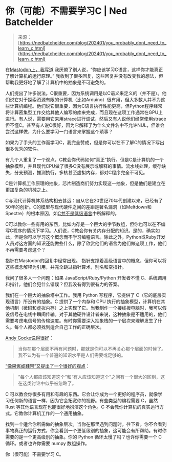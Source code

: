 <!--yml

类别：未分类

日期：2024年5月27日15:05:29

-->

# 你（可能）不需要学习C | Ned Batchelder

> 来源：[https://nedbatchelder.com/blog/202401/you_probably_dont_need_to_learn_c.html](https://nedbatchelder.com/blog/202401/you_probably_dont_need_to_learn_c.html)

在[Mastodon上，我写道](https://hachyderm.io/@nedbat/111789013210403320) 我厌倦了别人说，“你应该学习C语言，这样你才能真正了解计算机的运行原理。” 我收到了很多回复，这些回复并没有改变我的想法，但帮助我更好地了解了计算机中的抽象是不可避免的。

人们提出了许多说法。C很重要，因为系统调用是以C语义来定义的（并不是）。他们说它对于探索资源有限的计算机（比如Arduino）很有用，但大多数人并不为这些计算机编程。他们说它很重要，因为C语言执行性能更高，但Python程序经常将计算密集型工作交给其他人编写的库来完成，而且现在这项工作通常在GPU上进行。有人说，需要用它来用strace进行调试，然后又有人说他们经常使用strace但不懂C。甚至有人说C很好，因为它解释了为什么文件名中不允许NUL，但谁会尝试这样做，为什么要学习一门语言来掌握这个琐事？

如果为了手头的工作而学习C，我完全赞成，但是你可以在不了解C的情况下写出很多优秀的软件。

有几个人重复了一个观点，C教会你代码如何“真正”执行。但是C是计算机的一个抽象模型，并且现代CPU做了很多C没有展示或解释的事情。流水线处理，缓存缺失，分支预测，推测执行，多核甚至虚拟内存，都对C程序完全不可见。

C是计算机工作原理的抽象，芯片制造商们努力实现这一抽象，但是他们是建立在更加复杂的机械之上。

C与现代计算机体系结构相去甚远：自从它在20世纪70年代创建以来，已经有了50年的创新。C的模型与现代硬件之间的差距是著名漏洞（如Meltdown和Spectre）的根本原因，如[C并不是低级语言](https://dl.acm.org/doi/pdf/10.1145/3212477.3212479)中所解释的。

C可以教你一些有用的东西，比如内存是一个巨大的字节数组，但你也可以在不编写C程序的情况下学习。人们说，C教会你有关内存分配的知识。是的，确实如此，但是你可以学习这个概念而不学习编程语言。除此之外，Python或Ruby开发人员对这方面的知识还能做些什么，除了欣赏他们的语言为他们做这项工作，他们不再需要考虑这个？

指针在Mastodon的回复中经常出现。 指针支撑着高级语言中的概念，但你可以将这些概念解释为引用，并完全跳过指针算术，别名和空指针。

我问了很多人一个问题：如果 JavaScript/Ruby/Python 开发者不懂 C、系统调用和指针，他们会犯什么错误？但我没有得到很有力的答案。

我们在一个巨大的抽象塔中工作。我用 Python 写程序，它提供了 C（它的底层实现语言）所没有的抽象。C 提供了一个内存和 CPU 执行的抽象模型，计算机在其他机制（微码和虚拟内存）之上实现了它。当我制作一个接线板电脑时，我可以假设信号在电线中瞬间传输。对于其他硬件设计者来说，这种抽象是不适用的，他们需要考虑电信号的传输速度。有时你需要深入抽象栈的一个层次来理解发生了什么。每个人都必须找到适合自己工作的正确层次。

[Andy Gocke说得很好](https://hachyderm.io/@agocke/111791030850237121)：

> 当你在那个层面不再有问题时，那就是你可以不再关心那个层面的时候了。我不认为有一个普遍的知识水平是人们需要或足够的。

[“像果酱或鞋带”又提出了一个很好的观点](https://toot.cat/@idlestate/111793957024682587)：

> “每个人都应该知道这个”和“有人应该知道这个”之间有一个很大的区别，这在这类讨论中似乎被忽略了。

C 可以教会你很多有用和有趣的东西。它会让你成为一个更好的程序员，就像学习任何新的语言一样，因为它会拓宽你的视野。有些类型的编程需要 C，虽然 Rust 等其他语言现在也能很好地扮演这个角色。C 不会教你计算机的真实运行方式。它教你计算机工作的一个通用抽象。

找到一个适合你所需做的抽象层次。当你在那里遇到问题时，往下看。你不会看到事物真正的运行方式，你会看到一个更低级别的抽象，这可能会有所帮助。有时你需要的是一个更高级别的抽象。你的 Python 循环太慢了吗？也许你需要一个 C 循环。或者也许你需要 numpy 数组操作。

你（很可能）不需要学习 C。
